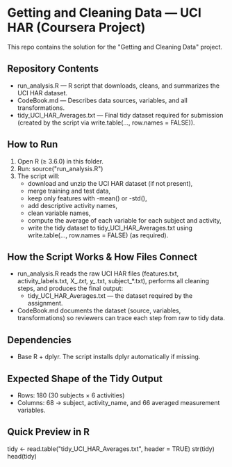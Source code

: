 # Getting and Cleaning Data — UCI HAR (Coursera Project)

This repo contains the solution for the "Getting and Cleaning Data" project.

## Repository Contents
- run_analysis.R — R script that downloads, cleans, and summarizes the UCI HAR dataset.
- CodeBook.md — Describes data sources, variables, and all transformations.
- tidy_UCI_HAR_Averages.txt — Final tidy dataset required for submission (created by the script via write.table(..., row.names = FALSE)).

## How to Run
1. Open R (≥ 3.6.0) in this folder.
2. Run:
   source("run_analysis.R")
3. The script will:
   - download and unzip the UCI HAR dataset (if not present),
   - merge training and test data,
   - keep only features with -mean() or -std(),
   - add descriptive activity names,
   - clean variable names,
   - compute the average of each variable for each subject and activity,
   - write the tidy dataset to tidy_UCI_HAR_Averages.txt using write.table(..., row.names = FALSE) (as required).

## How the Script Works & How Files Connect
- run_analysis.R reads the raw UCI HAR files (features.txt, activity_labels.txt, X_*.txt, y_*.txt, subject_*.txt), performs all cleaning steps, and produces the final output:
  - tidy_UCI_HAR_Averages.txt — the dataset required by the assignment.
- CodeBook.md documents the dataset (source, variables, transformations) so reviewers can trace each step from raw to tidy data.

## Dependencies
- Base R + dplyr. The script installs dplyr automatically if missing.

## Expected Shape of the Tidy Output
- Rows: 180 (30 subjects × 6 activities)
- Columns: 68 → subject, activity_name, and 66 averaged measurement variables.

## Quick Preview in R
tidy <- read.table("tidy_UCI_HAR_Averages.txt", header = TRUE)
str(tidy)
head(tidy)
